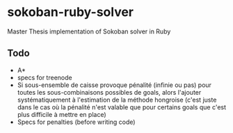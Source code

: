 # sokoban-ruby-solver

Master Thesis implementation of Sokoban solver in Ruby

## Todo

 * A*
 * specs for treenode
 * Si sous-ensemble de caisse provoque pénalité (infinie ou pas) pour toutes les
   sous-combinaisons possibles de goals, alors l'ajouter systématiquement à l'estimation de la
   méthode hongroise (c'est juste dans le cas où la pénalité n'est valable que
   pour certains goals que c'est plus difficile à mettre en place)
 * Specs for penalties (before writing code)
